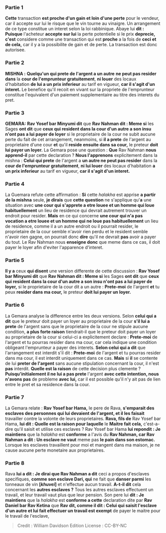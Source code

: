
### Partie 1
<b>Cette</b> transaction <b>est proche d'un gain et loin d'une perte</b> pour le vendeur, car il accepte sur lui le risque que le vin tourne au vinaigre. Un arrangement de ce type constitue un interet selon la loi rabbinique. Abaye lui <b>dit : Puisque</b> l'acheteur <b>accepte sur lui</b> la perte potentielle si le prix <b>deprecie, c'est</b> considere comme une transaction qui est <b>proche</b> a la fois de <b>ceci et de cela,</b> car il y a la possibilite de gain et de perte. La transaction est donc autorisee.

### Partie 2
<strong>MISHNA :</strong> <b>Quelqu'un qui prete de l'argent a un autre</b> <b>ne peut pas resider dans</b> la <b>cour de l'emprunteur gratuitement</b>, <b>ni louer</b> des locaux d'habitation <b>de lui a un prix inferieur</b> au tarif en vigueur, <b>car il s'agit d'un interet.</b> Le benefice qu'il recoit en vivant sur la propriete de l'emprunteur constitue l'equivalent d'un paiement supplementaire au titre des interets du pret.

### Partie 3
<strong>GEMARA:</strong> <b>Rav Yosef bar Minyumi dit</b> que <b>Rav Nahman dit : Meme si</b> les Sages <b>ont dit</b> que <b>ceux qui resident dans la cour d'un autre a son insu n'ont pas a lui payer de loyer</b> si le proprietaire de la cour ne subit aucune perte du fait de cet arrangement, neanmoins, si <b>il a prete</b> de l'argent au proprietaire d'une cour <b>et</b> qu'il <b>reside ensuite dans sa cour,</b> le preteur <b>doit lui payer un loyer.</b> La Gemara pose une question : <b>Que</b> Rav Nahman <b>nous apprend-il</b> par cette declaration ? <b>Nous l'apprenons</b> explicitement dans la mishna : <b>Celui qui prete</b> de l'argent a <b>un autre ne peut pas resider</b> dans la <b>cour de l'emprunteur gratuitement</b>, <b>ni lui louer</b> des locaux d'habitation <b>a un prix inferieur</b> au tarif en vigueur, <b>car il s'agit d'un interet.</b>

### Partie 4
La Guemara refute cette affirmation : <b>Si</b> cette <i>halakha</i> est apprise <b>a partir de la mishna</b> seule, <b>je dirais</b> que <b>cette question</b> ne s'applique qu'<b>a</b> une situation avec <b>une cour qui s'apprete a etre louee et un homme qui loue habituellement</b> un lieu de residence qui devrait autrement trouver un endroit pour resider. <b>Mais</b> en ce qui concerne <b>une cour qui n'a pas vocation a etre louee et un homme qui ne loue pas habituellement</b> un lieu de residence, comme il a un autre endroit ou il pourrait resider, le proprietaire de la cour semble n'avoir rien perdu et le resident semble n'avoir rien gagne, on pourrait donc <b>dire</b> qu'il ne devrait <b>pas</b> avoir a payer du tout. Le Rav Nahman nous <b>enseigne donc</b> que meme dans ce cas, il doit payer le loyer afin d'eviter l'apparence d'interet.

### Partie 5
<b>Il y a</b> ceux <b>qui disent</b> une version differente de cette discussion : <b>Rav Yosef bar Minyumi dit</b> que <b>Rav Nahman dit : Meme si</b> les Sages <b>ont dit</b> que <b>ceux qui resident dans la cour d'un autre a son insu n'ont pas a lui payer de loyer,</b> si le proprietaire de la cour dit a un autre : <b>Prete-moi</b> de l'argent <b>et</b> tu peux <b>resider dans ma cour,</b> le preteur <b>doit lui payer un loyer.</b>

### Partie 6
La Gemara analyse la difference entre les deux versions. Selon <b>celui qui a dit</b> que le preteur doit payer un loyer au proprietaire de la cour <b>s'il lui a prete</b> de l'argent sans que le proprietaire de la cour ne stipule aucune condition, <b>a plus forte raison</b> tiendrait-il que le preteur doit payer un loyer au proprietaire de la cour si celui-ci a explicitement declare : <b>Prete-moi</b> de l'argent et tu pourras resider dans ma cour, car cela indique une condition obligeant l'emprunteur a payer des interets. <b>Selon celui qui a dit</b> que l'arrangement est interdit s'il dit : <b>Prete-moi</b> de l'argent et tu pourras resider dans ma cour, il est interdit uniquement dans ce cas. <b>Mais</b> si <b>il</b> se contente de lui <b>preter de l'argent</b> sans aucune stipulation concernant la cour, il n'est <b>pas</b> interdit. <b>Quelle est la raison</b> de cette decision plus clemente ? <b>Puisqu'initialement il ne lui a pas prete</b> l'argent <b>avec cette intention, nous n'avons pas</b> de probleme <b>avec lui,</b> car il est possible qu'il n'y ait pas de lien entre le pret et sa residence dans la cour.

### Partie 7
La Gemara relate : <b>Rav Yosef bar Hama,</b> le pere de Rava, <b>s'emparait des esclaves des personnes qui lui devaient de l'argent, et il les faisait</b> travailler contre la volonte de leurs proprietaires. <b>Rava, fils de</b> Rav Yosef bar Hama, <b>lui dit : Quelle est la raison pour laquelle</b> le <b>Maitre fait cela,</b> c'est-a-dire qu'il saisit et utilise ces esclaves ? Rav Yosef bar Hama <b>lui repondit : Je maintiens</b> que la <i>halakha</i> est <b>conforme</b> a l'avis du <b>Rav Nahman, car Rav Nahman a dit : Un esclave ne vaut</b> meme pas <b>le pain dans son estomac.</b> Lorsque les esclaves travaillent pour moi et mangent dans ma maison, je ne cause aucune perte monetaire aux proprietaires.

### Partie 8
Rava <b>lui a dit : Je dirai que Rav Nahman a dit</b> ceci a propos d'esclaves specifiques, <b>comme son esclave Dari, qui</b> ne fait que <b>danser parmi</b> les tonneaux de vin <b>[<i>khuvei</i>]</b> et n'effectue aucun travail. <b>A-t-il dit</b> cela concernant les <b>autres esclaves ?</b> Tous les autres esclaves effectuent un travail, et leur travail vaut plus que leur pension. Son pere lui <b>dit : Je maintiens</b> que la <i>halakha</i> est <b>conforme a cette</b> declaration dite par <b>Rav Daniel bar Rav Ketina</b> que <b>Rav dit, comme il dit : Celui qui saisit l'esclave d'un autre et lui fait effectuer un travail est exempt</b> de payer le maitre pour le travail de l'esclave,

>Credit : William Davidson Edition
>License : CC-BY-NC